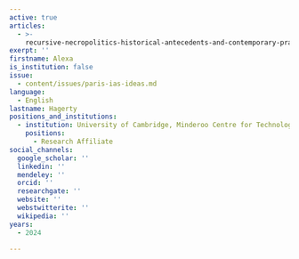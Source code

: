```yaml
---
active: true
articles:
  - >-
    recursive-necropolitics-historical-antecedents-and-contemporary-practices-of-ai-afterlives
exerpt: ''
firstname: Alexa
is_institution: false
issue:
  - content/issues/paris-ias-ideas.md
language:
  - English
lastname: Hagerty
positions_and_institutions:
  - institution: University of Cambridge, Minderoo Centre for Technology and Democracy
    positions:
      - Research Affiliate
social_channels:
  google_scholar: ''
  linkedin: ''
  mendeley: ''
  orcid: ''
  researchgate: ''
  website: ''
  webstwitterite: ''
  wikipedia: ''
years:
  - 2024

---
```


